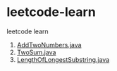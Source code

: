 # leetcode-learn
leetcode learn

1. [AddTwoNumbers.java](https://github.com/dume2007/leetcode-learn/blob/master/src/main/java/com/ddc/learn/AddTwoNumbers.java)
2. [TwoSum.java](https://github.com/dume2007/leetcode-learn/blob/master/src/main/java/com/ddc/learn/TwoSum.java)
3. [LengthOfLongestSubstring.java](https://github.com/dume2007/leetcode-learn/blob/master/src/main/java/com/ddc/learn/lengthOfLongestSubstring.java)
